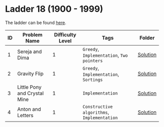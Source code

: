# Ladder 18 (1900 - 1999)

The ladder can be found [here](https://a2oj.netlify.app/ladder18).

| ID  | Problem Name                 | Difficulty Level | Tags                                        | Folder           |
| --- | ---------------------------- | ---------------- | ------------------------------------------- | ---------------- |
| 1   | Sereja and Dima              | 1                | `Greedy`, `Implementation`, `Two pointers`  | [Solution](./1/) |
| 2   | Gravity Flip                 | 1                | `Greedy`, `Implementation`, `Sortings`      | [Solution](./2/) |
| 3   | Little Pony and Crystal Mine | 1                | `Implementation`                            | [Solution](./3/) |
| 4   | Anton and Letters            | 1                | `Constructive algorithms`, `Implementation` | [Solution](./4/) |
